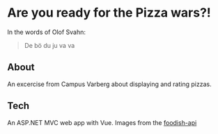 # Are you ready for the Pizza wars?!

In the words of Olof Svahn:

> De bö du ju va va


## About
An excercise from Campus Varberg about displaying and rating pizzas.

## Tech
An ASP.NET MVC web app with Vue. Images from the [foodish-api](https://foodish-api.herokuapp.com/api/images/pizza)
